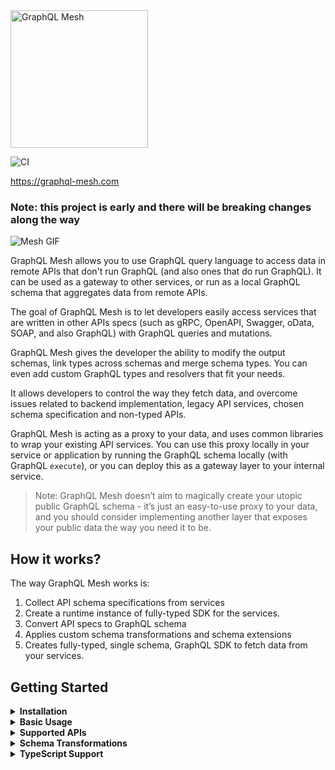 <img src="https://graphql-mesh.com/img/mesh-text-logo.svg" alt="GraphQL Mesh" width="220">

![CI](https://github.com/Urigo/graphql-mesh/workflows/CI/badge.svg)

https://graphql-mesh.com

### Note: this project is early and there will be breaking changes along the way

![Mesh GIF](./website/static/img/twitter_1200X345.gif)

GraphQL Mesh allows you to use GraphQL query language to access data in remote APIs that don't run GraphQL (and also ones that do run GraphQL).
It can be used as a gateway to other services, or run as a local GraphQL schema that aggregates data from remote APIs.

The goal of GraphQL Mesh is to let developers easily access services that are written in other APIs specs (such as gRPC, OpenAPI, Swagger, oData, SOAP, and also GraphQL) with GraphQL queries and mutations.

GraphQL Mesh gives the developer the ability to modify the output schemas, link types across schemas and merge schema types. You can even add custom GraphQL types and resolvers that fit your needs.

It allows developers to control the way they fetch data, and overcome issues related to backend implementation, legacy API services, chosen schema specification and non-typed APIs.

GraphQL Mesh is acting as a proxy to your data, and uses common libraries to wrap your existing API services. You can use this proxy locally in your service or application by running the GraphQL schema locally (with GraphQL `execute`), or you can deploy this as a gateway layer to your internal service.

> Note: GraphQL Mesh doesn’t aim to magically create your utopic public GraphQL schema - it’s just an easy-to-use proxy to your data, and you should consider implementing another layer that exposes your public data the way you need it to be.

## How it works?

The way GraphQL Mesh works is:

1. Collect API schema specifications from services
2. Create a runtime instance of fully-typed SDK for the services.
3. Convert API specs to GraphQL schema
4. Applies custom schema transformations and schema extensions
5. Creates fully-typed, single schema, GraphQL SDK to fetch data from your services.

## Getting Started

<details>
<summary><strong>Installation</strong></summary>
<p>

GraphQL Mesh comes in multiple packages, which you should install according to your needs.

To get started with the basics, install the following:

```
$ yarn add graphql @graphql-mesh/runtime @graphql-mesh/cli
```

The, you need to install a Mesh handler, according to your API needs. You can see the list of all available built-in handlers in this README, under the `Supported APIs` section.

For example, if you wish to use OpenAPI handler, install the handler that matches you needs:

```
$ yarn add graphql @graphql-mesh/openapi
```

Then, this handler will be available for you to use in your config file.

</p>
</details>

<details>
<summary><strong>Basic Usage</strong></summary>
<p>

https://graphql-mesh.com/docs/getting-started/basic-example

</p>
</details>

<details>
<summary><strong>Supported APIs</strong></summary>
<p>

https://graphql-mesh.com/docs/handlers/available-handlers

</p>
</details>

<details>
<summary><strong>Schema Transformations</strong></summary>
<p>

https://graphql-mesh.com/docs/getting-started/mesh-transforms

</p>
</details>

<details>
<summary><strong>TypeScript Support</strong></summary>
<p>

https://graphql-mesh.com/docs/recipes/typescript

</p>
</details>
